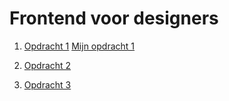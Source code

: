 # Frontend voor designers

1. [Opdracht 1](opdracht1/Versie1)
[Mijn opdracht 1](https://michelleberbee.github.io/frontendvoordesigners/opdracht1/Versie1/)

2. [Opdracht 2](opdracht2/)
3. [Opdracht 3](opdracht3/)
